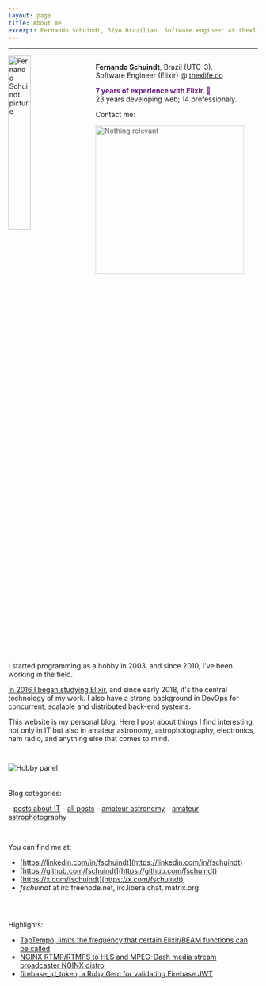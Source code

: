 ```yaml
---
layout: page
title: About me
excerpt: Fernando Schuindt, 32yo Brazilian. Software engineer at thexlife.co. Passionate developer, 20 years of coding and 14 years of professional experience.
---
```


* * *

<div style="width: 100%">
  <img style="width: 30%; float: left;" src="{{ site.baseurl }}/images/fschuindt.png" alt="Fernando Schuindt picture" />

  <div style="width: 65%; float: right;">
    <p><strong>Fernando Schuindt</strong>, Brazil (UTC-3).<br />Software Engineer (Elixir) @ <a href="https://www.thexlife.co/">thexlife.co</a></p>
    <p><strong style="color: #691d7f;">7 years of experience with Elixir. 🎉</strong><br />23 years developing web; 14 professionaly.</p>
    <p>Contact me:</p>
    <img style="width: 300px; margin: 0px; opacity: 70%;" src="{{ site.baseurl }}/images/nothing_relevant.png" alt="Nothing relevant" />
  </div>

  <div style="clear: both;">
  </div>
</div>

<div style="height: 40px;"></div>

<p>I started programming as a hobby in 2003, and since 2010, I've been working in the field.</p>

<p><a href="https://fschuindt.722.network/2016/10/30/my-elixir-study-notes.html">In 2016 I began studying Elixir</a>, and since early 2018, it's the central technology of my work. I also have a strong background in DevOps for concurrent, scalable and distributed back-end systems.</p>

<p>This website is my personal blog. Here I post about things I find interesting, not only in IT but also in amateur astronomy, astrophotography, electronics, ham radio, and anything else that comes to mind.</p>

<div style="height: 28px;"></div>

<img style="" src="{{ site.baseurl }}/images/hobby_panel.jpg" alt="Hobby panel" />

<div style="height: 20px;"></div>

<p>Blog categories:</p>
- <a href="{{ site.baseurl }}/it">posts about IT</a>
- <a href="{{ site.baseurl }}/">all posts</a>
- <a href="{{ site.baseurl }}/astronomy">amateur astronomy</a>
- <a href="{{ site.baseurl }}/astrophotography">amateur astrophotography</a>

<div style="height: 30px;">
</div>

You can find me at:
+ [https://linkedin.com/in/fschuindt](https://linkedin.com/in/fschuindt)
+ [https://github.com/fschuindt](https://github.com/fschuindt)
+ [https://x.com/fschuindt](https://x.com/fschuindt)
+ *fschuindt* at irc.freenode.net, irc.libera.chat, matrix.org

<div style="height: 30px;">
</div>

Highlights:  
+ [TapTempo, limits the frequency that certain Elixir/BEAM functions can be called](https://github.com/fschuindt/tap_tempo)
+ [NGINX RTMP/RTMPS to HLS and MPEG-Dash media stream broadcaster NGINX distro](https://github.com/fschuindt/nginx_rtmp_hls_dash)
+ [firebase_id_token, a Ruby Gem for validating Firebase JWT](https://github.com/fschuindt/firebase_id_token)

<div style="height: 60px;"></div>
